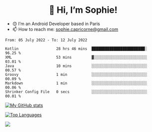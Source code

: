 <h1 align="center"> 👋 Hi, I’m Sophie! </h1>  

- 😊 I’m an Android Developer based in Paris
- 📫 How to reach me: sophie.capricorne@gmail.com


<!--START_SECTION:waka-->

```text
From: 05 July 2022 - To: 12 July 2022

Kotlin                 28 hrs 46 mins  ████████████████████████░   96.25 %
XML                    53 mins         ▓░░░░░░░░░░░░░░░░░░░░░░░░   03.01 %
Java                   10 mins         ░░░░░░░░░░░░░░░░░░░░░░░░░   00.57 %
Groovy                 1 min           ░░░░░░░░░░░░░░░░░░░░░░░░░   00.09 %
Markdown               1 min           ░░░░░░░░░░░░░░░░░░░░░░░░░   00.06 %
Shrinker Config File   0 secs          ░░░░░░░░░░░░░░░░░░░░░░░░░   00.01 %
```

<!--END_SECTION:waka-->

[![My GitHub stats](https://github-readme-stats.vercel.app/api?username=sophicapri&show_icons=true&theme=buefy)](https://github.com/anuraghazra/github-readme-stats)

[![Top Languages](https://github-readme-stats.vercel.app/api/top-langs/?username=sophicapri&langs_count=2&layout=compact)](https://github.com/anuraghazra/github-readme-stats)

![](https://github-readme-streak-stats.herokuapp.com/?user=sophicapri)
